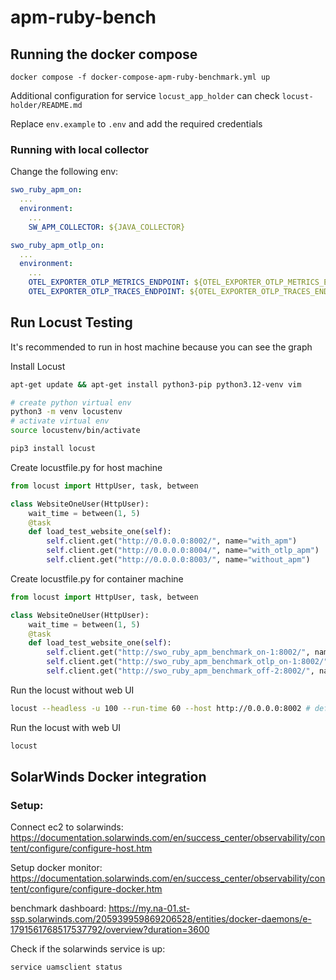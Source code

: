 # apm-ruby-bench

## Running the docker compose

```
docker compose -f docker-compose-apm-ruby-benchmark.yml up
```

Additional configuration for service `locust_app_holder` can check `locust-holder/README.md` 

Replace `env.example` to `.env` and add the required credentials

### Running with local collector

Change the following env:
```yaml
swo_ruby_apm_on:
  ...
  environment:
    ...
    SW_APM_COLLECTOR: ${JAVA_COLLECTOR}

swo_ruby_apm_otlp_on:
  ...
  environment:
    ...
    OTEL_EXPORTER_OTLP_METRICS_ENDPOINT: ${OTEL_EXPORTER_OTLP_METRICS_ENDPOINT_LOCAL}
    OTEL_EXPORTER_OTLP_TRACES_ENDPOINT: ${OTEL_EXPORTER_OTLP_TRACES_ENDPOINT_LOCAL}
```

## Run Locust Testing

It's recommended to run in host machine because you can see the graph

Install Locust
```sh
apt-get update && apt-get install python3-pip python3.12-venv vim

# create python virtual env
python3 -m venv locustenv
# activate virtual env
source locustenv/bin/activate

pip3 install locust
```

Create locustfile.py for host machine
```python
from locust import HttpUser, task, between

class WebsiteOneUser(HttpUser):
    wait_time = between(1, 5)
    @task
    def load_test_website_one(self):
        self.client.get("http://0.0.0.0:8002/", name="with_apm")
        self.client.get("http://0.0.0.0:8004/", name="with_otlp_apm")
        self.client.get("http://0.0.0.0:8003/", name="without_apm")
```

Create locustfile.py for container machine
```python
from locust import HttpUser, task, between

class WebsiteOneUser(HttpUser):
    wait_time = between(1, 5)
    @task
    def load_test_website_one(self):
        self.client.get("http://swo_ruby_apm_benchmark_on-1:8002/", name="with_apm")
        self.client.get("http://swo_ruby_apm_benchmark_otlp_on-1:8002/", name="with_otlp_apm")
        self.client.get("http://swo_ruby_apm_benchmark_off-2:8002/", name="without_apm")
```

Run the locust without web UI
```sh
locust --headless -u 100 --run-time 60 --host http://0.0.0.0:8002 # default unit is seconds
```

Run the locust with web UI
```sh
locust
```

## SolarWinds Docker integration

### Setup:
Connect ec2 to solarwinds: https://documentation.solarwinds.com/en/success_center/observability/content/configure/configure-host.htm

Setup docker monitor: https://documentation.solarwinds.com/en/success_center/observability/content/configure/configure-docker.htm

benchmark dashboard: https://my.na-01.st-ssp.solarwinds.com/205939959869206528/entities/docker-daemons/e-1791561768517537792/overview?duration=3600

Check if the solarwinds service is up:
```
service uamsclient status
```
